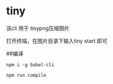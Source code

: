 # tiny

该cli 用于 tinypng压缩图片



打开终端，在图片目录下输入tiny start <key> 即可

##编译

    npm i -g babel-cli

    npm run compile

